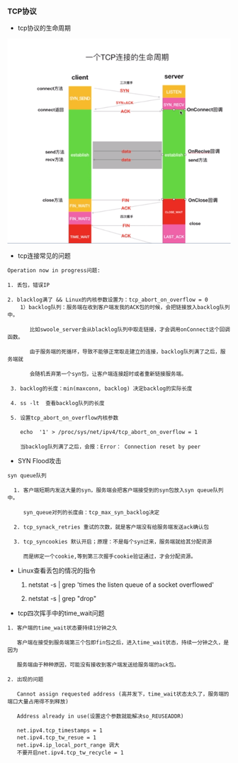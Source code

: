 ### TCP协议

* tcp协议的生命周期

![](https://github.com/Yangliangfeng/PHP/raw/master/Images/tcp_life_time.png)

* tcp连接常见的问题
```
Operation now in progress问题:

1. 丢包，错误IP

2. blacklog满了 && Linux的内核参数设置为：tcp_abort_on_overflow = 0
    1）backlog队列：服务端在收到客户端发我的ACK包的时候，会把链接放入backlog队列中。
    
       比如swoole_server会从blacklog队列中取走链接，才会调用onConnect这个回调函数。
       
       由于服务端的死循环，导致不能够正常取走建立的连接，backlog队列满了之后，服务端就
       
       会随机丢弃第一个syn包，让客户端连接超时或者重新链接服务端。
 
 3. backlog的长度：min(maxconn, backlog) 决定backlog的实际长度
 
 4. ss -lt  查看backlog队列的长度
 
 5. 设置tcp_abort_on_overflow内核参数
 
    echo  '1' > /proc/sys/net/ipv4/tcp_abort_on_overflow = 1
    
    当backlog队列满了之后，会报：Error： Connection reset by peer
```
* SYN Flood攻击
```
syn queue队列
  
  1. 客户端短期内发送大量的syn，服务端会把客户端接受到的syn包放入syn queue队列中。
  
     syn_queue对列的长度由：tcp_max_syn_backlog决定
     
  2. tcp_synack_retries 重试的次数，就是客户端没有给服务端发送ack确认包
  
  3. tcp_syncookies 默认开启；原理：不是每个syn过来，服务端就给其分配资源
  
     而是绑定一个cookie,等到第三次握手cookie验证通过，才会分配资源。
```
* Linux查看丢包的情况的指令

  1. netstat -s | grep 'times the listen queue of a socket overflowed'
  
  2. netstat -s | grep "drop"
  
 * tcp四次挥手中的time_wait问题
 ```
 1. 客户端的time_wait状态要持续1分钟之久
 
    客户端在接受到服务端第三个包即fin包之后，进入time_wait状态，持续一分钟之久，是因为
    
    服务端由于种种原因，可能没有接收到客户端发送给服务端的ack包。
    
 2. 出现的问题
    
    Cannot assign requested address (高并发下，time_wait状态太久了，服务端的端口大量占用得不到释放)
    
    Address already in use(设置这个参数就能解决so_REUSEADDR)
    
    net.ipv4.tcp_timestamps = 1
    net.ipv4.tcp_tw_resue = 1
    net.ipv4.ip_local_port_range 调大
    不要开启net.ipv4.tcp_tw_recycle = 1
 ```
